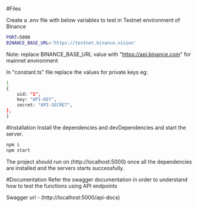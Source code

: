 #Files

Create a .env file with below variables to test in Testnet environment of Binance

```sh
PORT=5000
BINANCE_BASE_URL='https://testnet.binance.vision'
```
Note: replace BINANCE_BASE_URL value with "https://api.binance.com" for mainnet environment

In "constant.ts" file replace the values for private keys
eg:
```sh
[
{ 
    uid: "1",
    key: "API-KEY",
    secret: "API-SECRET",
},
]
```

#Installation
Install the dependencies and devDependencies and start the server.

```sh
npm i
npm start
```
The project should run on (http://localhost:5000) once all the dependencies are installed and the servers starts successfully.

#Documentation
Refer the swagger documentation in order to understand how to test the functions using API endpoints

Swagger url - (http://localhost:5000/api-docs)

